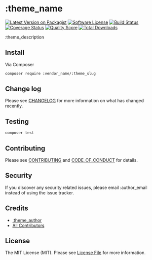 # :theme_name

[![Latest Version on Packagist][ico-version]][link-packagist]
[![Software License][ico-license]](LICENSE.md)
[![Build Status][ico-travis]][link-travis]
[![Coverage Status][ico-scrutinizer]][link-scrutinizer]
[![Quality Score][ico-code-quality]][link-code-quality]
[![Total Downloads][ico-downloads]][link-downloads]

:theme_description

## Install

Via Composer

```bash
composer require :vendor_name/:theme_slug
```

## Change log

Please see [CHANGELOG](CHANGELOG.md) for more information on what has changed recently.

## Testing

```bash
composer test
```

## Contributing

Please see [CONTRIBUTING](CONTRIBUTING.md) and [CODE_OF_CONDUCT](CODE_OF_CONDUCT.md) for details.

## Security

If you discover any security related issues, please email :author_email instead of using the issue tracker.

## Credits

* [:theme_author][link-author]
* [All Contributors][link-contributors]

## License

The MIT License (MIT). Please see [License File](LICENSE.md) for more information.

[ico-version]: https://img.shields.io/packagist/v/:vendor_name/:theme_slug.svg?style=flat-square
[ico-license]: https://img.shields.io/badge/license-MIT-brightgreen.svg?style=flat-square
[ico-travis]: https://img.shields.io/travis/:vendor_github/:theme_slug/master.svg?style=flat-square
[ico-scrutinizer]: https://img.shields.io/scrutinizer/coverage/g/:vendor_github/:theme_slug.svg?style=flat-square
[ico-code-quality]: https://img.shields.io/scrutinizer/g/:vendor_github/:theme_slug.svg?style=flat-square
[ico-downloads]: https://img.shields.io/packagist/dt/:vendor_name/:theme_slug.svg?style=flat-square
[link-packagist]: https://packagist.org/packages/:vendor_name/:theme_slug
[link-travis]: https://travis-ci.org/:vendor_github/:theme_slug
[link-scrutinizer]: https://scrutinizer-ci.com/g/:vendor_github/:theme_slug/code-structure
[link-code-quality]: https://scrutinizer-ci.com/g/:vendor_github/:theme_slug
[link-downloads]: https://packagist.org/packages/:vendor_name/:theme_slug
[link-author]: https://github.com/:author_username
[link-contributors]: ../../contributors
